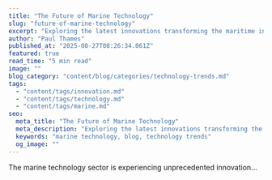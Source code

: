 ```yaml
---
title: "The Future of Marine Technology"
slug: "future-of-marine-technology"
excerpt: "Exploring the latest innovations transforming the maritime industry."
author: "Paul Thames"
published_at: "2025-08-27T08:26:34.061Z"
featured: true
read_time: "5 min read"
image: ""
blog_category: "content/blog/categories/technology-trends.md"
tags:
  - "content/tags/innovation.md"
  - "content/tags/technology.md"
  - "content/tags/marine.md"
seo:
  meta_title: "The Future of Marine Technology"
  meta_description: "Exploring the latest innovations transforming the maritime industry."
  keywords: "marine technology, blog, technology trends"
  og_image: ""
---
```


The marine technology sector is experiencing unprecedented innovation...
